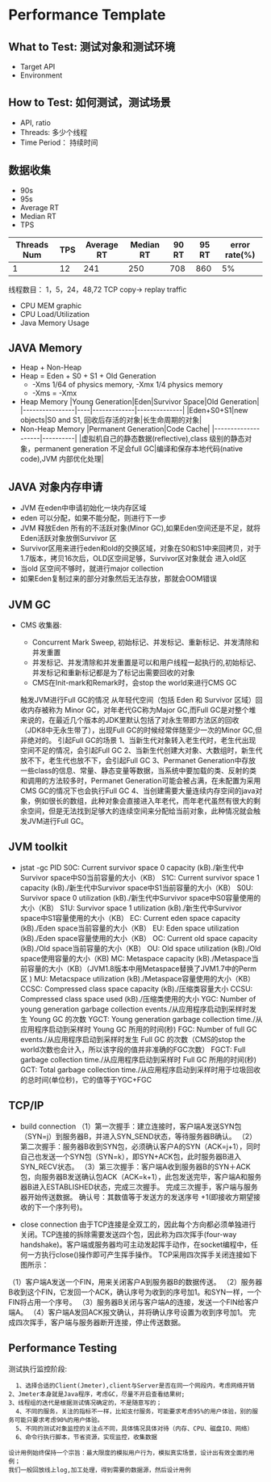 # Performance Template

## What to Test: 测试对象和测试环境
- Target API
- Environment

## How to Test: 如何测试，测试场景
- API, ratio
- Threads: 多少个线程
- Time Period： 持续时间

## 数据收集

- 90s
- 95s
- Average RT
- Median RT
- TPS

|Threads Num|TPS|Average RT|Median RT|90 RT|95 RT|error rate(%)|
|---|----|----|----|-----|-----|----|
|1|12|241|250|708|860|5%|

线程数目：
1，5，24，48,72
TCP copy-> replay traffic

- CPU MEM graphic
- CPU Load/Utilization
- Java Memory Usage

## JAVA Memory

- Heap + Non-Heap
- Heap = Eden + S0 + S1 + Old Generation
  * -Xms 1/64 of physics memory, -Xmx 1/4 physics memory
  * -Xms = -Xmx
- Heap Memory
  |Young Generation|Eden|Survivor Space|Old Generation|
  |----------------|----|-------------|--------------|
  |Eden+S0+S1|new objects|S0 and S1, 回收后存活的对象|长生命周期的对象|
- Non-Heap Memory
  |Permanent Generation|Code Cache|
  |--------------------|----------|
  |虚拟机自己的静态数据(reflective),class 级别的静态对象，permanent generation 不足会full GC|编译和保存本地代码(native code),JVM 内部优化处理|

## JAVA 对象内存申请
- JVM 在eden中申请初始化一块内存区域
- eden 可以分配，如果不能分配，则进行下一步
- JVM 释放Eden 所有的不活跃对象(Minor GC),如果Eden空间还是不足，就将Eden活跃对象放倒Survivor 区
- Survivor区用来进行eden和old的交换区域，对象在S0和S1中来回拷贝，对于1.7版本，拷贝16次后，OLD区空间足够，Survivor区对象就会
  进入old区
- 当old 区空间不够时，就进行major collection
- 如果Eden复制过来的部分对象然后无法存放，那就会OOM错误

## JVM GC

- CMS 收集器:
  * Concurrent Mark Sweep, 初始标记、并发标记、重新标记、并发清除和并发重置
  * 并发标记、并发清除和并发重置是可以和用户线程一起执行的,初始标记、并发标记和重新标记都是为了标记出需要回收的对象
  * CMS在Init-mark和Remark时，会stop the world来进行CMS GC

  触发JVM进行Full GC的情况
  从年轻代空间（包括 Eden 和 Survivor 区域）回收内存被称为 Minor GC，对年老代GC称为Major GC,而Full GC是对整个堆来说的，在最近几个版本的JDK里默认包括了对永生带即方法区的回收（JDK8中无永生带了），出现Full GC的时候经常伴随至少一次的Minor GC,但非绝对的。
  引起Full GC的场景
  1、当新生代对象转入老生代时，老生代出现空间不足的情况，会引起Full GC
  2、当新生代创建大对象、大数组时，新生代放不下，老生代也放不下，会引起Full GC
  3、Permanet Generation中存放一些class的信息、常量、静态变量等数据，当系统中要加载的类、反射的类和调用的方法较多时，Permanet Generation可能会被占满，在未配置为采用CMS GC的情况下也会执行Full GC
  4、当创建需要大量连续内存空间的java对象，例如很长的数组，此种对象会直接进入年老代，而年老代虽然有很大的剩余空间，但是无法找到足够大的连续空间来分配给当前对象，此种情况就会触发JVM进行Full GC。

## JVM toolkit

- jstat -gc PID
  S0C: Current survivor space 0 capacity (kB)./新生代中Survivor space中S0当前容量的大小（KB）
  S1C: Current survivor space 1 capacity (kB)./新生代中Survivor space中S1当前容量的大小（KB）
  S0U: Survivor space 0 utilization (kB)./新生代中Survivor space中S0容量使用的大小（KB）
  S1U: Survivor space 1 utilization (kB)./新生代中Survivor space中S1容量使用的大小（KB）
  EC: Current eden space capacity (kB)./Eden space当前容量的大小（KB）
  EU: Eden space utilization (kB)./Eden space容量使用的大小（KB）
  OC: Current old space capacity (kB)./Old space当前容量的大小（KB）
  OU: Old space utilization (kB)./Old space使用容量的大小（KB)
  MC: Metaspace capacity (kB)./Metaspace当前容量的大小（KB）（JVM1.8版本中用Metaspace替换了JVM1.7中的Perm区 )
  MU: Metacspace utilization (kB)./Metaspace容量使用的大小（KB）
  CCSC: Compressed class space capacity (kB)./压缩类容量大小
  CCSU: Compressed class space used (kB)./压缩类使用的大小
  YGC: Number of young generation garbage collection events./从应用程序启动到采样时发生 Young GC 的次数
  YGCT: Young generation garbage collection time./从应用程序启动到采样时 Young GC 所用的时间(秒)
  FGC: Number of full GC events./从应用程序启动到采样时发生 Full GC 的次数（CMS的stop the world次数也会计入，所以该字段的值并非准确的FGC次数）
  FGCT: Full garbage collection time./从应用程序启动到采样时 Full GC 所用的时间(秒)
  GCT: Total garbage collection time./从应用程序启动到采样时用于垃圾回收的总时间(单位秒)，它的值等于YGC+FGC

## TCP/IP

- build connection
（1）第一次握手：建立连接时，客户端A发送SYN包（SYN=j）到服务器B，并进入SYN_SEND状态，等待服务器B确认。
（2）第二次握手：服务器B收到SYN包，必须确认客户A的SYN（ACK=j+1），同时自己也发送一个SYN包（SYN=k），即SYN+ACK包，此时服务器B进入SYN_RECV状态。
（3）第三次握手：客户端A收到服务器B的SYN＋ACK包，向服务器B发送确认包ACK（ACK=k+1），此包发送完毕，客户端A和服务器B进入ESTABLISHED状态，完成三次握手。
完成三次握手，客户端与服务器开始传送数据。
确认号：其数值等于发送方的发送序号 +1(即接收方期望接收的下一个序列号)。

- close connection
由于TCP连接是全双工的，因此每个方向都必须单独进行关闭。TCP连接的拆除需要发送四个包，因此称为四次挥手(four-way handshake)。客户端或服务器均可主动发起挥手动作，在socket编程中，任何一方执行close()操作即可产生挥手操作。 TCP采用四次挥手关闭连接如下图所示：

（1）客户端A发送一个FIN，用来关闭客户A到服务器B的数据传送。
（2）服务器B收到这个FIN，它发回一个ACK，确认序号为收到的序号加1。和SYN一样，一个FIN将占用一个序号。
（3）服务器B关闭与客户端A的连接，发送一个FIN给客户端A。
（4）客户端A发回ACK报文确认，并将确认序号设置为收到序号加1。
完成四次挥手，客户端与服务器断开连接，停止传送数据。

## Performance Testing

测试执行监控阶段:

```
  1、选择合适的Client(Jmeter),client与Server是否在同一个网段内，考虑网络开销                                                               2、Jmeter本身就是Java程序，考虑GC，尽量不开启查看结果树;                                                                                                3、线程组的迭代是根据测试情况确定的，不是随意写的；             
  4、不同的服务，关注的指标不一样，比如支付服务，可能要求考虑95%的用户体验，别的服务可能只要求考虑90%的用户体验。         
  5、不同的测试对象监控的关注点不同，具体情况具体对待（内存、CPU、磁盘IO、网络）
  6、命令行执行脚本，节省资源，实现监控，收集数据
```

```
设计用例始终保持一个宗旨：最大限度的模拟用户行为，模拟真实场景，设计出有效全面的用例；
我们一般回放线上log,加工处理，得到需要的数据源，然后设计用例
```
